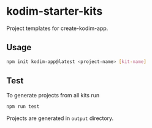 # kodim-starter-kits

Project templates for create-kodim-app.

## Usage

```bash
npm init kodim-app@latest <project-name> [kit-name]
```

## Test
To generate projects from all kits run

```bash
npm run test
```

Projects are generated in `output` directory.